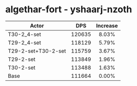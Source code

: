# algethar-fort - yshaarj-nzoth
| Actor | DPS | Increase |
|---|:---:|:---:|
|T30-2_4-set|120635|8.03%|
|T29-2_4-set|118129|5.79%|
|T29-2-set+T30-2-set|115759|3.67%|
|T29-2-set|113849|1.96%|
|T30-2-set|113488|1.63%|
|Base|111664|0.00%|
